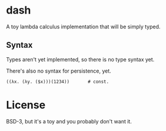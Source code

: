 # dash

A toy lambda calculus implementation that will be simply typed.

## Syntax

Types aren't yet implemented, so there is no type syntax yet.

There's also no syntax for persistence, yet.

```
((λx. (λy. ($x)))(1234))       # const.
```

# License

BSD-3, but it's a toy and you probably don't want it.
